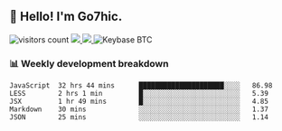 ## 👋 Hello! I'm Go7hic.

 ![visitors count](https://visitors-by-url-pls-dont-use-this-in-your-repo.vercel.app/Go7hic-github-readme)
 <a href="https://twitter.com/Go7hic">
    <img src="https://img.shields.io/badge/-@Go7hic-1ca0f1?style=flat-square&labelColor=1ca0f1&logo=twitter&logoColor=white&link=https://twitter.com/Go7hic">
   <a/>
   <a href="mailto:gtfx0209@gmail.com">
    <img src="https://img.shields.io/badge/-gtfx0209@gmail.com-c14438?style=flat-square&logo=Gmail&logoColor=white&link=mailto:gtfx0209@gmail.com">
   <a/>
    ![Keybase BTC](https://img.shields.io/keybase/btc/Go7hic)
 <!--
🔭 I’m currently working
🌱 I’m currently learning
💬 Ask me about 
📫 How to reach me: 
⚡ Fun fact: 
-->
 <!--
![My Github Stats](https://github-readme-stats.vercel.app/api?username=Go7hic&show_icons=true&count_private=true)

-->

### 📊 Weekly development breakdown
<!--START_SECTION:waka-->
```text
JavaScript  32 hrs 44 mins      █████████████████████░░░░   86.98 
LESS        2 hrs 1 min         █░░░░░░░░░░░░░░░░░░░░░░░░   5.39 
JSX         1 hr 49 mins        █░░░░░░░░░░░░░░░░░░░░░░░░   4.85 
Markdown    30 mins             ░░░░░░░░░░░░░░░░░░░░░░░░░   1.37 
JSON        25 mins             ░░░░░░░░░░░░░░░░░░░░░░░░░   1.14
```
<!--END_SECTION:waka-->

